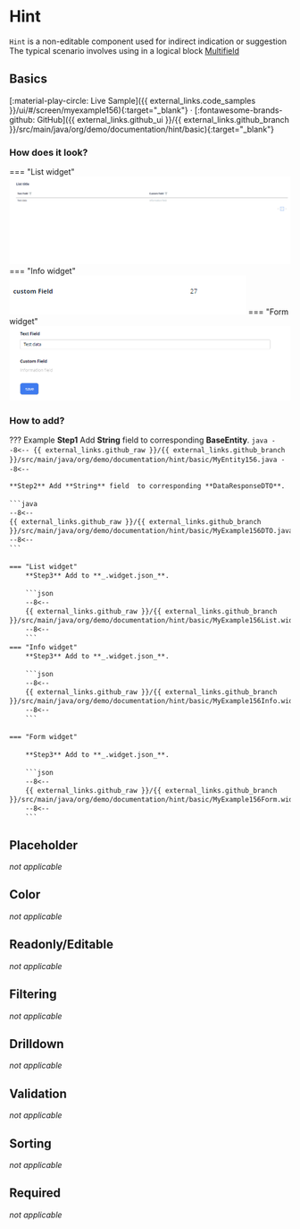 # Hint

`Hint` is a non-editable component used for indirect indication or suggestion
The typical scenario involves using in a logical block [Multifield](/widget/fields/field/multifield/multifield)
## Basics
[:material-play-circle: Live Sample]({{ external_links.code_samples }}/ui/#/screen/myexample156){:target="_blank"} ·
[:fontawesome-brands-github: GitHub]({{ external_links.github_ui }}/{{ external_links.github_branch }}/src/main/java/org/demo/documentation/hint/basic){:target="_blank"}
### How does it look?

=== "List widget"
    ![img_list.gif](img_list.gif)
=== "Info widget"
    ![img_info.png](img_info.png)
=== "Form widget"
    ![img_form.png](img_form.png)


### How to add?

??? Example
    **Step1** Add **String** field  to corresponding **BaseEntity**.
    ```java
    --8<--
    {{ external_links.github_raw }}/{{ external_links.github_branch }}/src/main/java/org/demo/documentation/hint/basic/MyEntity156.java
    --8<--
    ```

    **Step2** Add **String** field  to corresponding **DataResponseDTO**.

    ```java
    --8<--
    {{ external_links.github_raw }}/{{ external_links.github_branch }}/src/main/java/org/demo/documentation/hint/basic/MyExample156DTO.java
    --8<--
    ```

    === "List widget"
        **Step3** Add to **_.widget.json_**.

        ```json
        --8<--
        {{ external_links.github_raw }}/{{ external_links.github_branch }}/src/main/java/org/demo/documentation/hint/basic/MyExample156List.widget.json
        --8<--
        ```
    === "Info widget"
        **Step3** Add to **_.widget.json_**.
        
        ```json
        --8<--
        {{ external_links.github_raw }}/{{ external_links.github_branch }}/src/main/java/org/demo/documentation/hint/basic/MyExample156Info.widget.json
        --8<--
        ```

    === "Form widget"

        **Step3** Add to **_.widget.json_**.

        ```json
        --8<--
        {{ external_links.github_raw }}/{{ external_links.github_branch }}/src/main/java/org/demo/documentation/hint/basic/MyExample156Form.widget.json
        --8<--
        ```    

## Placeholder
_not applicable_

## Color
_not applicable_

## Readonly/Editable
_not applicable_

## Filtering
_not applicable_

## Drilldown
_not applicable_

## Validation
_not applicable_

## Sorting
_not applicable_

## Required
_not applicable_